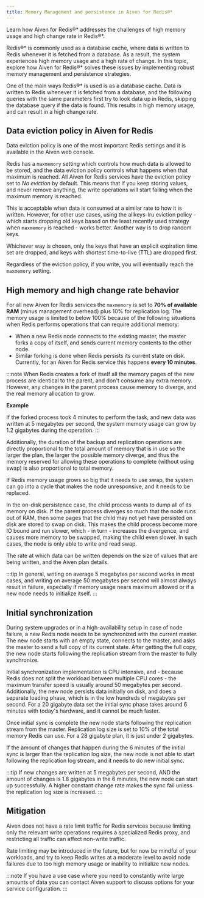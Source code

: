 ```yaml
---
title: Memory Management and persistence in Aiven for Redis®*
---
```


Learn how Aiven for Redis®\* addresses the challenges of high memory usage and high change rate in Redis®\*.

Redis®\* is commonly used as a database cache, where data is written to
Redis whenever it is fetched from a database. As a result, the system
experiences high memory usage and a high rate of change. In this topic,
explore how Aiven for Redis®\* solves these issues by implementing
robust memory management and persistence strategies.

One of the main ways Redis®\* is used is as a database cache. Data is
written to Redis whenever it is fetched from a database, and the
following queries with the same parameters first try to look data up in
Redis, skipping the database query if the data is found. This results in
high memory usage, and can result in a high change rate.

## Data eviction policy in Aiven for Redis

Data eviction policy is one of the most important Redis settings and it
is available in the Aiven web console.

Redis has a `maxmemory` setting which controls how much data is allowed
to be stored, and the data eviction policy controls what happens when
that maximum is reached. All Aiven for Redis services have the eviction
policy set to *No eviction* by default. This means that if you keep
storing values, and never remove anything, the write operations will
start failing when the maximum memory is reached.

This is acceptable when data is consumed at a similar rate to how it is
written. However, for other use cases, using the allkeys-lru eviction policy - which
starts dropping old keys based on the least recently used strategy when
`maxmemory` is reached - works better. Another way is to drop random
keys.

Whichever way is chosen, only the keys that have an explicit expiration
time set are dropped, and keys with shortest time-to-live (TTL) are
dropped first.

Regardless of the eviction policy, if you write, you will eventually
reach the `maxmemory` setting.

## High memory and high change rate behavior

For all new Aiven for Redis services the `maxmemory` is set to **70% of
available RAM** (minus management overhead) plus 10% for replication
log. The memory usage is limited to below 100% because of the following
situations when Redis performs operations that can require additional
memory:

-   When a new Redis node connects to the existing master, the master
    forks a copy of itself, and sends current memory contents to the
    other node.
-   Similar forking is done when Redis persists its current state on
    disk. Currently, for an Aiven for Redis service this happens **every
    10 minutes**.

:::note
When Redis creates a fork of itself all the memory pages of the new
process are identical to the parent, and don\'t consume any extra
memory. However, any changes in the parent process cause memory to
diverge, and the real memory allocation to grow.

**Example**

If the forked process took 4 minutes to perform the task, and new data
was written at 5 megabytes per second, the system memory usage can grow
by 1.2 gigabytes during the operation.
:::

Additionally, the duration of the backup and replication operations are
directly proportional to the total amount of memory that is in use so
the larger the plan, the larger the possible memory diverge, and thus
the memory reserved for allowing these operations to complete (without
using swap) is also proportional to total memory.

If Redis memory usage grows so big that it needs to use swap, the system
can go into a cycle that makes the node unresponsive, and it
needs to be replaced.

In the on-disk persistence case, the child process wants to dump all of
its memory on disk. If the parent process diverges so much that the node
runs out of RAM, then some pages that the child may not yet have
persisted on disk are stored to swap on disk. This makes the child
process become more IO bound and run slower, which - in turn - increases
the divergence, and causes more memory to be swapped, making the child
even slower. In such cases, the node is only able to write and read
swap.

The rate at which data can be written depends on the size of values that
are being written, and the Aiven plan details.

:::tip
In general, writing on average 5 megabytes per second works in most
cases, and writing on average 50 megabytes per second will almost always
result in failure, especially if memory usage nears maximum allowed or
if a new node needs to initialize itself.
:::

## Initial synchronization

During system upgrades or in a high-availability setup in case of node
failure, a new Redis node needs to be synchronized with the current
master. The new node starts with an empty state, connects to the master,
and asks the master to send a full copy of its current state. After
getting the full copy, the new node starts following the replication
stream from the master to fully synchronize.

Initial synchronization implementation is CPU intensive, and - because
Redis does not split the workload between multiple CPU cores - the
maximum transfer speed is usually around 50 megabytes per second.
Additionally, the new node persists data initially on disk, and does a
separate loading phase, which is in the low hundreds of megabytes per
second. For a 20 gigabyte data set the initial sync phase takes around 6
minutes with today's hardware, and it cannot be much faster.

Once initial sync is complete the new node starts following the
replication stream from the master. Replication log size is set to 10%
of the total memory Redis can use. For a 28 gigabyte plan, it is just
under 2 gigabytes.

If the amount of changes that happen during the 6 minutes of the initial
sync is larger than the replication log size, the new node is not able
to start following the replication log stream, and it needs to do new
initial sync.

:::tip
If new changes are written at 5 megabytes per second, AND the amount of
changes is 1.8 gigabytes in the 6 minutes, the new node can start up
successfully. A higher constant change rate makes the sync fail unless
the replication log size is increased.
:::

## Mitigation

Aiven does not have a rate limit traffic for Redis services because
limiting only the relevant write operations requires a specialized Redis
proxy, and restricting all traffic can affect non-write traffic.

Rate limiting may be introduced in the future, but for now be mindful of
your workloads, and try to keep Redis writes at a moderate level to
avoid node failures due to too high memory usage or inability to
initialize new nodes.

:::note
If you have a use case where you need to constantly write large amounts
of data you can contact Aiven support to discuss options for your
service configuration.
:::
